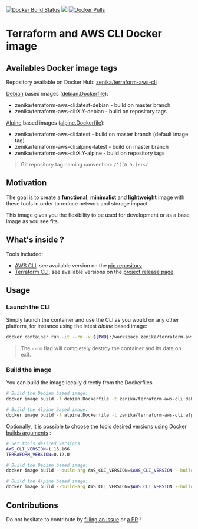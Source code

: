 [![Docker Build Status](https://img.shields.io/docker/cloud/build/zenika/terraform-aws-cli.svg)](https://hub.docker.com/r/zenika/terraform-aws-cli/)
[![](https://images.microbadger.com/badges/image/zenika/terraform-aws-cli.svg)](https://microbadger.com/images/zenika/terraform-aws-cli)
[![Docker Pulls](https://img.shields.io/docker/pulls/zenika/terraform-aws-cli.svg)](https://hub.docker.com/r/zenika/terraform-aws-cli/)

# Terraform and AWS CLI Docker image

## Availables Docker image tags
Repository available on Docker Hub: [zenika/terraform-aws-cli](https://hub.docker.com/r/zenika/terraform-aws-cli)

[Debian](https://hub.docker.com/_/debian) based images ([debian.Dockerfile](https://github.com/Zenika/terraform-aws-cli/blob/master/debian.Dockerfile)):

* zenika/terraform-aws-cli:latest-debian - build on master branch
* zenika/terraform-aws-cli:X.Y-debian - build on repository tags

[Alpine](https://hub.docker.com/_/alpine) based images ([alpine.Dockerfile](https://github.com/Zenika/terraform-aws-cli/blob/master/alpine.Dockerfile)):

* zenika/terraform-aws-cli:latest - build on master branch (default image tag)
* zenika/terraform-aws-cli:alpine-latest - build on master branch
* zenika/terraform-aws-cli:X.Y-alpine - build on repository tags

> Git repository tag naming convention: `/^([0-9.]+)$/`

## Motivation

The goal is to create a **functional**, **minimalist** and **lightweight** image with these tools in order to reduce network and storage impact.

This image gives you the flexibility to be used for development or as a base image as you see fits.

## What's inside ?
Tools included:

* [AWS CLI](https://aws.amazon.com/fr/cli/), see available version on the [pip repository](https://pypi.org/project/awscli/#history)
* [Terraform CLI](https://www.terraform.io/docs/commands/index.html), see available versions on the [project release page](https://github.com/hashicorp/terraform/releases)

## Usage

### Launch the CLI
Simply launch the container and use the CLI as you would on any other platform, for instance using the latest *alpine* based image:

```bash
docker container run -it --rm -v ${PWD}:/workspace zenika/terraform-aws-cli:latest
```

> The `--rm` flag will completely destroy the container and its data on exit.

### Build the image
You can build the image locally directly from the Dockerfiles.

```bash
# Build the Debian based image:
docker image build -f debian.Dockerfile -t zenika/terraform-aws-cli:debian .

# Build the Alpine based image:
docker image build -f alpine.Dockerfile -t zenika/terraform-aws-cli:alpine .
```

Optionally, it is possible to choose the tools desired versions using [Docker builds arguments](https://docs.docker.com/engine/reference/commandline/build/#set-build-time-variables---build-arg) :

```bash
# Set tools desired versions
AWS_CLI_VERSION=1.16.166
TERRAFORM_VERSION=0.12.0

# Build the Debian based image:
docker image build --build-arg AWS_CLI_VERSION=$AWS_CLI_VERSION --build-arg TERRAFORM_VERSION=$TERRAFORM_VERSION -f debian.Dockerfile -t zenika/terraform-aws-cli:debian .

# Build the Alpine based image:
docker image build --build-arg AWS_CLI_VERSION=$AWS_CLI_VERSION --build-arg TERRAFORM_VERSION=$TERRAFORM_VERSION -f alpine.Dockerfile -t zenika/terraform-aws-cli:alpine .
```

## Contributions
Do not hesitate to contribute by [filling an issue](https://github.com/Zenika/terraform-aws-cli/issues) or [a PR](https://github.com/Zenika/terraform-aws-cli/pulls) !
